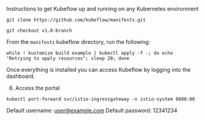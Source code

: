 Instructions to get Kubeflow up and running on any Kubernetes environment

```
git clone https://github.com/kubeflow/manifests.git
```

```
git checkout v1.8-branch
```

From the `manifests` kubeflow directory, run the following:
```
while ! kustomize build example | kubectl apply -f -; do echo "Retrying to apply resources"; sleep 20; done
```

Once everything is installed you can access Kubeflow by logging into the dashboard.

6. Access the portal
```
kubectl port-forward svc/istio-ingressgateway -n istio-system 8080:80
```

Default username: user@example.com
Default password: 12341234